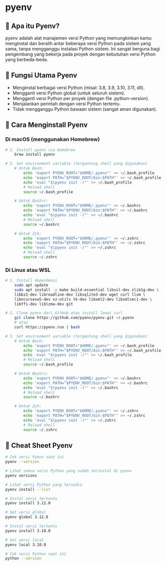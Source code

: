 # pyenv

## 🔹 Apa itu Pyenv?

pyenv adalah alat manajemen versi Python yang memungkinkan kamu menginstal dan beralih antar beberapa versi Python pada sistem yang sama, tanpa mengganggu instalasi Python sistem. Ini sangat berguna bagi pengembang yang bekerja pada proyek dengan kebutuhan versi Python yang berbeda-beda.

## 🔹 Fungsi Utama Pyenv

- Menginstal berbagai versi Python (misal: 3.8, 3.9, 3.10, 3.11, dll).
- Mengganti versi Python global (untuk seluruh sistem).
- Mengganti versi Python per proyek (dengan file .python-version).
- Menjalankan perintah dengan versi Python tertentu.
- Tidak mengganggu Python bawaan sistem (sangat aman digunakan).

## 🔹 Cara Menginstall Pyenv

### Di macOS (menggunakan Homebrew)

```bash
# 1. Install pyenv via Homebrew
    brew install pyenv

# 2. Set environment variable (tergantung shell yang digunakan)
    # Untuk Bash:
        echo 'export PYENV_ROOT="$HOME/.pyenv"' >> ~/.bash_profile
        echo 'export PATH="$PYENV_ROOT/bin:$PATH"' >> ~/.bash_profile
        echo 'eval "$(pyenv init -)"' >> ~/.bash_profile
        # Reload shell
        source ~/.bash_profile

    # Untuk Bashrc:
        echo 'export PYENV_ROOT="$HOME/.pyenv"' >> ~/.bashrc
        echo 'export PATH="$PYENV_ROOT/bin:$PATH"' >> ~/.bashrc
        echo 'eval "$(pyenv init -)"' >> ~/.bashrc
        # Reload shell
        source ~/.bashrc 

    # Untuk Zsh:
        echo 'export PYENV_ROOT="$HOME/.pyenv"' >> ~/.zshrc
        echo 'export PATH="$PYENV_ROOT/bin:$PATH"' >> ~/.zshrc
        echo 'eval "$(pyenv init -)"' >> ~/.zshrc
        # Reload shell
        source ~/.zshrc  

```

### Di Linux atau WSL

```bash
# 1. Install dependensi
    sudo apt update
    sudo apt install -y make build-essential libssl-dev zlib1g-dev \
    libbz2-dev libreadline-dev libsqlite3-dev wget curl llvm \
    libncursesw5-dev xz-utils tk-dev libxml2-dev libxmlsec1-dev \
    libffi-dev liblzma-dev git

# 2. Clone pyenv dari GitHub atau install lewat curl
    git clone https://github.com/pyenv/pyenv.git ~/.pyenv
    # atau
    curl https://pyenv.run | bash

# 3. Set environment variable (tergantung shell yang digunakan)
    # Untuk Bash:
        echo 'export PYENV_ROOT="$HOME/.pyenv"' >> ~/.bash_profile
        echo 'export PATH="$PYENV_ROOT/bin:$PATH"' >> ~/.bash_profile
        echo 'eval "$(pyenv init -)"' >> ~/.bash_profile
        # Reload shell
        source ~/.bash_profile

    # Untuk Bashrc:
        echo 'export PYENV_ROOT="$HOME/.pyenv"' >> ~/.bashrc
        echo 'export PATH="$PYENV_ROOT/bin:$PATH"' >> ~/.bashrc
        echo 'eval "$(pyenv init -)"' >> ~/.bashrc
        # Reload shell
        source ~/.bashrc 

    # Untuk Zsh:
        echo 'export PYENV_ROOT="$HOME/.pyenv"' >> ~/.zshrc
        echo 'export PATH="$PYENV_ROOT/bin:$PATH"' >> ~/.zshrc
        echo 'eval "$(pyenv init -)"' >> ~/.zshrc
        # Reload shell
        source ~/.zshrc  

```

## 🔹 Cheat Sheet Pyenv

```bash
# Cek versi Pyenv saat ini
pyenv --version

# Lihat semua versi Python yang sudah terinstal di pyenv
pyenv versions

# Lihat versi Python yang tersedia
pyenv install --list

# Instal versi tertentu
pyenv install 3.12.0

# Set versi global
pyenv global 3.12.0

# Instal versi tertentu
pyenv install 3.10.0

# Set versi local
pyenv local 3.10.0

# Cek versi Python saat ini
python --version
```
